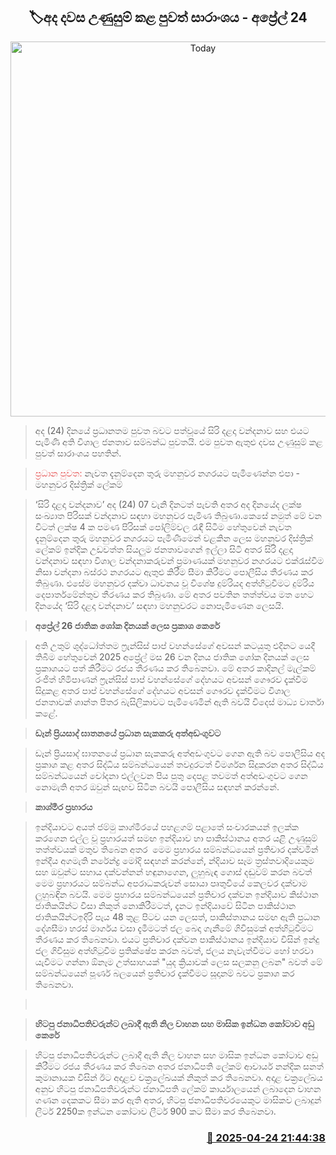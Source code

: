 <p align='center'><b><h2 align='center' title='Today's Hot News Summary - April 24'>🏷අද දවස උණුසුම් කළ පුවත් සාරාංශය - අප්‍රේල් 24</h2></b></p>
<p align='center'><img src='https://helakuru.sgp1.cdn.digitaloceanspaces.com/esana/images/lib/News-summery-2.jpg' width='600' alt='Today's Hot News Summary - April 24'></p>

> අද (24) දින​යේ ප්‍රධානතම පුවත බවට පත්වූයේ සිරි දළදා වන්දනාව සහ එයට පැමිණි අති විශාල ජනතාව සම්බන්ධ පුවතයි. එම පුවත ඇතුළු දවස උණුසුම් කළ පුවත් සාරාංශය පහතින්.

> <span style='color:#e64d4d'>ප්‍රධාන පුවත: </span>නැවත දැනුම්දෙන තුරු මහනුවර නගරයට පැමිණෙන්න එපා - මහනුවර දිස්ත්‍රික් ලේකම්

> ‘සිරි දළදා වන්දනාව’ අද (24) 07 වැනි දිනටත් පැවති අතර අද දිනයේද ලක්ෂ සංඛ්‍යාත පිරිසක් වන්දනාව සඳහා මහනුවර පැමිණ තිබුණා.කෙසේ නමුත් මේ වන විටත් ලක්ෂ 4 ක පමණ පිරිසක් පෝලිම්වල රැඳී සිටීම හේතුවෙන් නැවත දැනුම්දෙන තුරු මහනුවර නගරයට පැමිණීමෙන් වළකින ලෙස මහනුවර දිස්ත්‍රික් ලේකම් ඉන්දික උඩවත්ත සියලුම ජනතාවගෙන් ඉල්ලා සිටි අතර සිරි දළදා වන්දනාව සඳහා විශාල වන්දනාකරුවන් ප්‍රමාණයක් මහනුවර නගරයට එක්රැස්වීම නිසා වන්දනා බස්රථ නගරයට ඇතුළු කිරීම සීමා කිරීමට පොලීසිය තීරණය කර තිබු‍ණා. එසේම මහනුවර දක්වා ධාවනය වූ විශේෂ දුම්රියද අත්හිටුවීමට දුම්රිය දෙපාර්තමේන්තුව තීරණය කර ති‍බුණා. මේ අතර පවතින තත්ත්වය මත හෙට දිනයේද ‘සිරි දළදා වන්දනාව’ සඳහා මහනුවරට නොපැමිණෙන ලෙසයි.

> <strong>අප්‍රේල් 26 ජාතික ශෝක දිනයක් ලෙස ප්‍රකාශ කෙරේ</strong>

> අති උතුම් ශුද්ධෝත්තම ෆ්‍රැන්සිස් පාප් වහන්සේගේ අවසන් කටයුතු එදිනට යෙදී තිබීම හේතුවෙන් 2025 අප්‍රේල් මස 26 වන දිනය ජාතික ශෝක දිනයක් ලෙස ප්‍රකාශයට පත් කිරීමට රජය තීරණය කර තිබෙනවා. මේ අතර කාදිනල් මැල්කම් රංජිත් හිමිපාණන් ෆ්‍රැන්සිස් පාප් වහන්සේගේ දේහයට අවසන් ගෞරව දැක්වීම සිදුකළ අතර පාප් වහන්සේගේ දේහයට අවසන් ගෞරව දැක්වීමට විශාල ජනතාවක් ශාන්ත පීතර බැසිලිකාවට පැමිණෙමින් ඇති බවයි විදෙස් මාධ්‍ය වාර්තා කළේ.

> <strong>ඩෑන් ප්‍රියසාද් ඝාතනයේ ප්‍රධාන සැකකරු අත්අඩංගුවට</strong>

> ඩෑන් ප්‍රියසාද් ඝාතනයේ ප්‍රධාන සැකකරු අත්අඩංගුවට ගෙන ඇති බව පොලීසිය අද ප්‍රකාශ කළ අතර සිද්ධිය සම්බන්ධයෙන් තවදුරටත් විමර්ශන සිදුකරන අතර සිද්ධිය සම්බන්ධයෙන් චෝදනා එල්ලවන පිය පුතු දෙපළ තවමත් අත්අඩංගුවට ගෙන නොමැති අතර ඔවුන් සැඟව සිටින බවයි පොලීසිය සඳහන් කරන්නේ.

> <strong>කාශ්මීර ප්‍රහාරය</strong>

> ඉන්දියාවට අයත් ජම්මු කාශ්මීරයේ පහළගම් පළාතේ සංචාරකයන් ඉලක්ක කරගෙන එල්ල වූ ප්‍රහාරයත් සමඟ ඉන්දියාව හා පාකිස්ථානය අතර යළි උණුසුම් තත්ත්වයක් මතුව තිබෙන අතර  මෙම ප්‍රහාරය සම්බන්ධයෙන් ප්‍රතිචාර දක්වමින් ඉන්දීය අගමැති නරේන්ද්‍ර මෝදි සඳහන් කරන්නේ, න්දියාව සෑම ත්‍රස්තවාදියෙකුම සහ ඔවුන්ට සහාය දක්වන්නන් හඳුනාගෙන, ලුහුබැඳ ගොස් දඬුවම් කරන බවත් මෙම ප්‍රහාරයට සම්බන්ධ අපරාධකරුවන් සොයා පෘතුවියේ කෙලවර දක්වාම ලුහුබඳින බවයි. මෙම ප්‍රහාරය සම්බන්ධයෙන් ප්‍රතිචාර දක්වන ඉන්දියාව කිස්ථාන ජාතිකයින්ට වීසා නිකුත් නොකිරීමටත්, දැනට ඉන්දියාවේ සිටින පාකිස්ථාන ජාතිකයින්ටඉදිරි පැය 48 තුළ පිටව යන ලෙසත්, පාකිස්තානය සමඟ ඇති ප්‍රධාන දේශසීමා හරස් මාර්ගය වසා දැමීමටත් ජල බෙදා ගැනීමේ ගිවිසුමක් අත්හිටුවීමට තීරණය කර තිබෙනවා. එයට ප්‍රතිචාර දක්වන පාකිස්ථානය ඉන්දියාව විසින් ඉන්දු ජල ගිවිසුම අත්හිටුවීම ප්‍රතික්ෂේප කරන බවත්, ජලය නැවැත්වීමට හෝ හරවා යැවීමට ගන්නා ඕනෑම උත්සාහයක් "යුද ක්‍රියාවක් ලෙස සලකනු ලබන" බවත් මේ සම්බන්ධයෙන් පූර්ණ බලයෙන් ප්‍රතිචාර දැක්වීමට සූදානම් බවට ප්‍රකාශ කර තිබෙනවා.

>  

> <strong>හිටපු ජනාධිපතිවරුන්ට ලබාදී ඇති නිල වාහන සහ මාසික ඉන්ධන කෝටාව අඩු කෙරේ</strong>

> හිටපු ජනාධිපතිවරුන්ට ලබාදී ඇති නිල වාහන සහ මාසික ඉන්ධන කෝටාව අඩු කිරීමට රජය තීරණය කර තිබෙන අතර ජනාධිපති ලේකම් ආචාර්ය නන්දික සනත් කුමානායක විසින් ඊට අදාළව චක්‍රලේඛයක් නිකුත් කර තිබෙනවා. අදාළ චක්‍රලේඛය අනුව හිටපු ජනාධිපතිවරුන්ට ජනාධිපති ලේකම් කාර්යාලයෙන් ලබාදෙන වාහන ගණන දෙකකට සීමා කර ඇති අතර, හිටපු ජනාධිපතිවරයෙකුට මාසිකව ලබාදුන් ලීටර් 2250ක ඉන්ධන කෝටාව ලීටර් 900 කට සීමා කර තිබෙනවා. 



<h3 align='right'><a href='https://www.helakuru.lk/esana/p/109525/'>📅 2025-04-24 21:44:38</a></h3>
